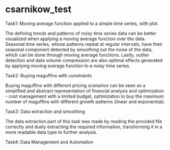 # csarnikow_test

Task1: Moving average function applied to a simple time series, with plot.

The defining trends and patterns of noisy time series data can be better visualized when applying a moving average function over the data. Seasonal time series, whose patterns repeat at regular intervals, have their seasonal component detected by smoothing out the noise of the data, which can be done through moving average functions. Lastly, outlier detection and data volume compression are also optimal effects generated by applying moving average function to a noisy time series.

Task2: Buying maguffins with constraints

Buying maguffins with different pricing scenarios can be seen as a simplified and abstract representation of financial analysis and optimization - cost management with a limited budget, optimization to buy the maximum number of maguffins with different growth patterns (linear and exponential).

Task3: Data extraction and smoothing

The data extraction part of this task was made by reading the provided file correctly and duely extracting the required information, transforming it in a more readable data type to further analysis.

Task4: Data Management and Automation
